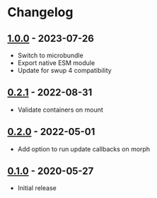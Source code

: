 # Changelog

<!-- ## [Unreleased] -->

## [1.0.0] - 2023-07-26

- Switch to microbundle
- Export native ESM module
- Update for swup 4 compatibility

## [0.2.1] - 2022-08-31

- Validate containers on mount

## [0.2.0] - 2022-05-01

- Add option to run update callbacks on morph

## [0.1.0] - 2020-05-27

- Initial release

[Unreleased]: https://github.com/swup-morph-plugin/compare/1.0.0...HEAD

[1.0.0]: https://github.com/swup-morph-plugin/releases/tag/1.0.0
[0.2.1]: https://github.com/swup-morph-plugin/releases/tag/0.2.1
[0.2.0]: https://github.com/swup-morph-plugin/releases/tag/0.2.0
[0.1.0]: https://github.com/swup-morph-plugin/releases/tag/0.1.0
